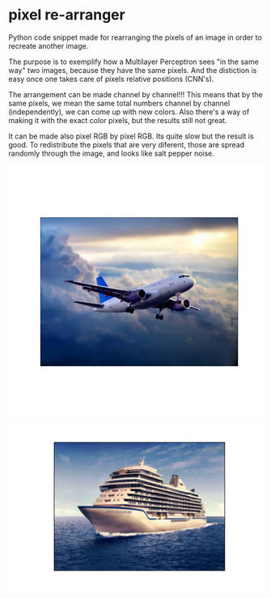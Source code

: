 # pixel re-arranger
Python code snippet made for rearranging the pixels of an image in order to recreate another image.

The purpose is to exemplify how a Multilayer Perceptron sees "in the same way" two images, because they have the same pixels. And the distiction is easy once one takes care of pixels relative positions (CNN's).

The arrangement can be made channel by channel!!!
This means that by the same pixels, we mean the same total numbers channel by channel (independently), we can come up with new colors. Also there's a way of making it with the exact color pixels, but the results still not great.

It can be made also pixel RGB by pixel RGB. Its quite slow but the result is good. To redistribute the pixels that are very diferent, those are spread randomly through the image, and looks like salt pepper noise.


<img src="avion_tfg.png" alt="drawing" width="700"/> <img src="barco_tfg.png" alt="drawing" width="700"/>


